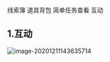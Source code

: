 线索簿 道具背包 简单任务查看 互动

## 1.互动

![image-20201211143635714](D:\projects\note\项目\Abyss\系统设计_20201211111349-pindena.sy.assets\image-20201211143635714.png)
